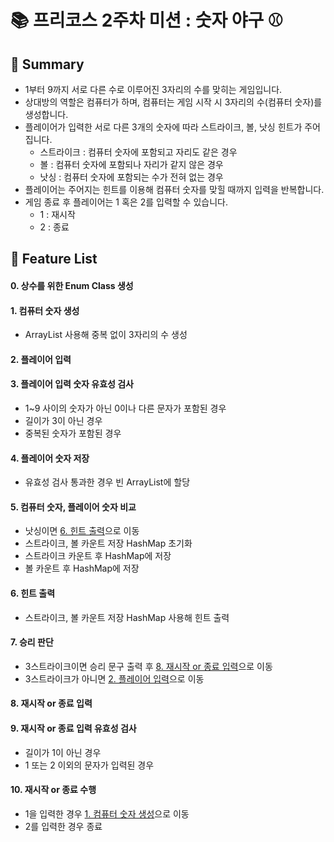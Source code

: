 # 📚 프리코스 2주차 미션 : 숫자 야구 ⚾

## 📖 Summary

- 1부터 9까지 서로 다른 수로 이루어진 3자리의 수를 맞히는 게임입니다.
- 상대방의 역할은 컴퓨터가 하며, 컴퓨터는 게임 시작 시 3자리의 수(컴퓨터 숫자)를 생성합니다.
- 플레이어가 입력한 서로 다른 3개의 숫자에 따라 스트라이크, 볼, 낫싱 힌트가 주어집니다.
    - 스트라이크 : 컴퓨터 숫자에 포함되고 자리도 같은 경우
    - 볼 : 컴퓨터 숫자에 포함되나 자리가 같지 않은 경우
    - 낫싱 : 컴퓨터 숫자에 포함되는 수가 전혀 없는 경우
- 플레이어는 주어지는 힌트를 이용해 컴퓨터 숫자를 맞힐 때까지 입력을 반복합니다.
- 게임 종료 후 플레이어는 1 혹은 2를 입력할 수 있습니다.
	- 1 : 재시작
    - 2 : 종료

## 🚀 Feature List

#### 0. 상수를 위한 Enum Class 생성

#### 1. 컴퓨터 숫자 생성
- ArrayList 사용해 중복 없이 3자리의 수 생성

#### 2. 플레이어 입력

#### 3. 플레이어 입력 숫자 유효성 검사
- 1~9 사이의 숫자가 아닌 0이나 다른 문자가 포함된 경우
- 길이가 3이 아닌 경우
- 중복된 숫자가 포함된 경우

#### 4. 플레이어 숫자 저장
- 유효성 검사 통과한 경우 빈 ArrayList에 할당

#### 5. 컴퓨터 숫자, 플레이어 숫자 비교
- 낫싱이면 [6. 힌트 출력](#6-힌트-출력)으로 이동
- 스트라이크, 볼 카운트 저장 HashMap 초기화
- 스트라이크 카운트 후 HashMap에 저장
- 볼 카운트 후 HashMap에 저장

#### 6. 힌트 출력
- 스트라이크, 볼 카운트 저장 HashMap 사용해 힌트 출력

#### 7. 승리 판단
- 3스트라이크이면 승리 문구 출력 후 [8. 재시작 or 종료 입력](#8-재시작-or-종료-입력)으로 이동
- 3스트라이크가 아니면 [2. 플레이어 입력](#2-플레이어-입력)으로 이동

#### 8. 재시작 or 종료 입력

#### 9. 재시작 or 종료 입력 유효성 검사
- 길이가 1이 아닌 경우
- 1 또는 2 이외의 문자가 입력된 경우

#### 10. 재시작 or 종료 수행
- 1을 입력한 경우 [1. 컴퓨터 숫자 생성](#1-컴퓨터-숫자-생성)으로 이동
- 2를 입력한 경우 종료


